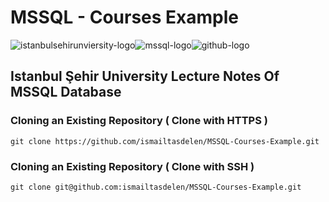 # MSSQL - Courses Example

![istanbulsehirunviersity-logo](https://cloud.githubusercontent.com/assets/15425071/23826672/21f00716-06aa-11e7-9713-972dcda3700e.png)![mssql-logo](https://cloud.githubusercontent.com/assets/15425071/23826719/0781a49c-06ab-11e7-847a-21dd995e0add.png)![github-logo](https://cloud.githubusercontent.com/assets/15425071/23826685/5d627d9c-06aa-11e7-817e-d23811795621.png)

## Istanbul Şehir University Lecture Notes Of MSSQL Database

### Cloning an Existing Repository ( Clone with HTTPS )
```
git clone https://github.com/ismailtasdelen/MSSQL-Courses-Example.git
```
### Cloning an Existing Repository ( Clone with SSH )
```
git clone git@github.com:ismailtasdelen/MSSQL-Courses-Example.git
```
